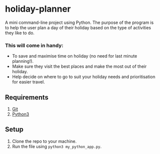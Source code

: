 # holiday-planner
A mini command-line project using Python. The purpose of the program is to help the user plan a day of their holiday based on the type of activities they like to do.


### This will come in handy:
- To save and maximise time on holiday (no need for last minute planning!).
- Make sure they visit the best places and make the most out of their holiday.
- Help decide on where to go to suit your holiday needs and prioritisation for easier travel.


## Requirements

1. [Git](https://git-scm.com/book/en/v2/Getting-Started-Installing-Git)
2. [Python3](https://www.python.org/downloads/)

## Setup

1. Clone the repo to your machine.
2. Run the file using `python3 my_python_app.py`.